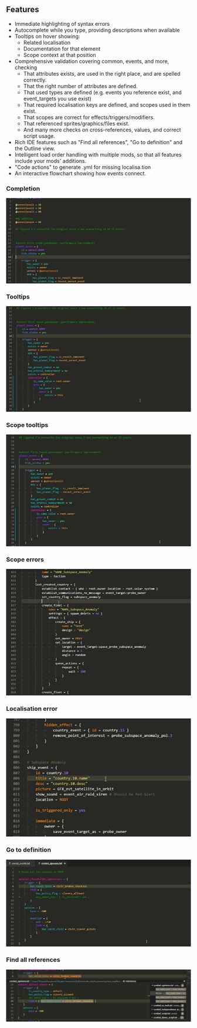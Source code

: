 ## Features

* Immediate highlighting of syntax errors
* Autocomplete while you type, providing descriptions when available
* Tooltips on hover showing:
  * Related localisation
  * Documentation for that element
  * Scope context at that position
* Comprehensive validation covering common, events, and more, checking
  * That attributes exists, are used in the right place, and are spelled correctly.
  * That the right number of attributes are defined.
  * That used types are defined (e.g. events you reference exist, and event\_targets you use exist)
  * That required localisation keys are defined, and scopes used in them exist.
  * That scopes are correct for effects/triggers/modifiers.
  * That referenced sprites/graphics/files exist.
  * And many more checks on cross-references, values, and correct script usage.
* Rich IDE features such as "Find all references", "Go to definition" and the Outline view.
* Intelligent load order handling with multiple mods, so that all features include your mods' additions.
* "Code actions" to generate .yml for missing localisa.tion
* An interactive flowchart showing how events connect.

### Completion

![Completion](./assets/gifs/completion.gif)

### Tooltips

![Tooltips](./assets/gifs/tooltips.gif)

### Scope tooltips

![Scope tooltips](./assets/gifs/scopetooltip.gif)

### Scope errors

![Scope ](./assets/gifs/scopeerror.gif)

### Localisation error

![Localisation error](./assets/gifs/localisationerror.gif)

### Go to definition

![Go to definition](./assets/gifs/gotodef.gif)

### Find all references

![Find all references](./assets/gifs/findallrefs.png)

